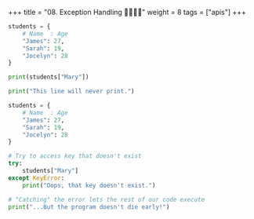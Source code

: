+++
title = "08. Exception Handling  👩‍🏫🧑‍🏫"
weight = 8
tags = ["apis"] 
+++

```python
students = {
    # Name  : Age
    "James": 27,
    "Sarah": 19,
    "Jocelyn": 28
}

print(students["Mary"])

print("This line will never print.")
```

```python
students = {
    # Name  : Age
    "James": 27,
    "Sarah": 19,
    "Jocelyn": 28
}

# Try to access key that doesn't exist
try:
    students["Mary"]
except KeyError:
    print("Oops, that key doesn't exist.")

# "Catching" the error lets the rest of our code execute
print("...But the program doesn't die early!")
```